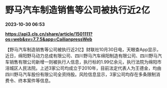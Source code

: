 # 野马汽车制造销售等公司被执行近2亿

**2023-10-30 06:53**

**https://api3.cls.cn/share/article/1501111?os=web&sv=7.7.5&app=CailianpressWeb**

【野马汽车制造销售等公司被执行近2亿】财联社10月30日电，天眼查App显示，近日，绵阳野马动力总成有限公司、四川野马汽车绵阳制造有限公司、四川野马汽车销售有限公司新增一则被执行人信息，执行标的1.99亿余元，执行法院为绵阳市涪城区人民法院。上述3家公司均成立于2010年，目前法定代表人为王德金，均由四川野马汽车股份有限公司全资持股。风险信息显示，3家公司均存在多条限制消费令、终本案件等信息。